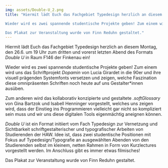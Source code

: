 ```yaml
---
img: assets/Double-U_2.png
title: "Hiermit lädt Euch das Fachgebiet Typedesign herzlich an diesem Montag, den 26.6. um 19 Uhr zum dritten und vorerst letzten Abend des Formats *Double U* in Raum F146 der Finkenau ein!

Wieder wird es zwei spannende studentische Projekte geben! Zum einem wird uns das Schriftprojekt *Dopamin* von Lucia Girardet in die 90er und ihre visuell prägenden Systemfonts versetzen und zeigen, welche Faszination diese omnipräsenten Schriften noch heute auf uns Gestalter*innen ausüben.

Das Plakat zur Veranstaltung wurde von Finn Reduhn gestaltet."
---
```

Hiermit lädt Euch das Fachgebiet Typedesign herzlich an diesem Montag, den 26.6. um 19 Uhr zum dritten und vorerst letzten Abend des Formats *Double U* in Raum F146 der Finkenau ein!

Wieder wird es zwei spannende studentische Projekte geben! Zum einem wird uns das Schriftprojekt *Dopamin* von Lucia Girardet in die 90er und ihre visuell prägenden Systemfonts versetzen und zeigen, welche Faszination diese omnipräsenten Schriften noch heute auf uns Gestalter*innen ausüben.

Zum anderen wird das kollaborativ konzipierte und gestaltete *.softGlossary* von Gina Bartzok und Isabell Henninger vorgestellt, welches uns zeigen wird, dass der Einstieg ins Programmieren vielleicht gar nicht so kompliziert sein muss und wir uns diese digitalen Tools eigenmächtig aneignen können.

*Double U* ist ein Format initiiert vom Fach Typedesign zur Vernetzung und Sichtbarkeit schriftgestalterischer und typografischer Arbeiten von Studierenden der HAW. Idee ist, dass zwei studentische Positionen mit Fokus auf Typedesign/Typografie an ausgewählten Abenden von den Studierenden selbst im kleinem, netten Rahmen in Form von Kurzlectures vorgestellt werden. Im Anschluss gibt es immer etwas filmisches! 

Das Plakat zur Veranstaltung wurde von Finn Reduhn gestaltet.
